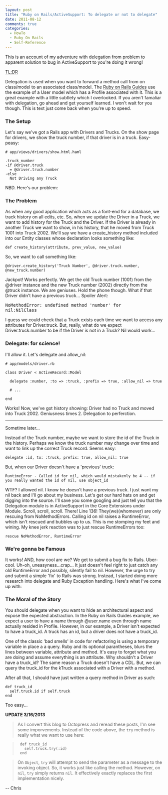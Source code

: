 ```yaml
---
layout: post
title: "Ruby on Rails/ActiveSupport: To delegate or not to delegate"
date: 2011-08-12
comments: true
categories: 
  - HowTo
  - Ruby On Rails
  - Self-Reference
---
```


This is an account of my adventure with delegation from problem to apparent solution to bug in ActiveSupport to you're doing it wrong! 

<!--more-->

<a href='#tldr'>TL;DR</a>

Delegation is used when you want to forward a method call from on class/model to an associated class/model. The <a href="http://guides.rubyonrails.org/active_support_core_extensions.html#method-delegation" title="Ruby on Rails Guide - Delegation">Ruby on Rails Guides</a> use the example of a User model which has a Profile associated with it. This is a great example with a little subtlety which I overlooked. If you aren't famaliar with delegation, go ahead and get yourself learned. I won't wait for you though. This is text just come back when you're up to speed.

<h3>The Setup</h3>
Let's say we've got a Rails app with Drivers and Trucks. On the show page for drivers, we show the truck number, if that driver is in a truck. Easy-peasy:

    # app/views/drivers/show.html.haml

    .truck_number
    -if @driver.truck
      = @driver.truck.number
    -else
      Not Driving any Truck

NBD. Here's our problem:

### The Problem

As when any good application which acts as a font-end for a database, we track history on all edits, etc. So, when we update the Driver in a Truck, we want to add history for the Truck and the Driver. If the Driver is already in another Truck we want to show, in his history, that he moved from Truck 1001 into Truck 2002. We'll say we have a create_history method included into our Entity classes whose declaration looks something like:

    def create_history(attribute, prev_value, new_value)
So, we want to call something like:

    @driver.create_history('Truck Number', @driver.truck.number, @new_truck.number)

Jackpot! Works perfectly. We get the old Truck number (1001) from the @driver instance and the new Truck number (2002) directly from the @truck instance. We are geniuses.
Hold the phone though. What if that Driver didn't have a previous truck... Spoiler Alert: <pre lang='ruby'>NoMethodError: undefined method 'number' for nil:NilClass</pre> I guess we could check that a Truck exists each time we want to access any attributes for Driver.truck. But, really, what do we expect Driver.truck.number to be if the Driver is not in a Truck? Nil would work...

### Delegate: for science!

I'll allow it. Let's delegate and allow_nil:

    # app/models/driver.rb

    class Driver < ActiveRecord::Model

      delegate :number, :to => :truck, :prefix => true, :allow_nil => true

      # ...

    end

Works! Now, we've got history showing: Driver had no Truck and moved 
into Truck 2002. Geniusness times 2. Delegation to perferction.

-----------------------

Sometime later...

Instead of the Truck number, maybe we want to store the id of the Truck 
in the history. Perhaps we know the truck number may change over time and want to link up the correct Truck record. Seems easy:

    delegate :id, to: :truck, prefix: true, allow_nil: true

But, when our Driver doesn't have a 'previous' truck:

    RuntimeError - Called id for nil, which would mistakenly be 4 -- if you really wanted the id of nil, use object_id

WTF? I allowed nil. I know he doesn't have a previous truck. I just want
my nil back and I'll go about my business. Let's get our hard hats on and
get digging into the source. I'll save you some googling and just tell
you that the Delegation module is in ActiveSupport in the Core Extensions
under Module. Scroll, scroll, scroll. There! Line 136! They(we)(whomever)
are only rescuing from NoMethodErrors. Calling id on nil raises a
RuntimeError, which isn't rescued and bubbles up to us. This is me
stomping my feet and wining. My knee jerk reaction was to just rescue
RuntimeErrors too:

    rescue NoMethodError, RuntimeError

### We're gonna be Famous

It works! AND, how cool are we? We get to submit a bug fix to Rails.
Uber-cool. Uh-oh, uneasyness...crap...
It just doesn't feel right to just catch any old RuntimeError and
possibly, silently fail to nil. However, the urge to try and submit a
simple 'fix' to Rails was strong. Instead, I started doing more research
into delegate and Ruby Exception handling. Here's what I've come up with:

<a name='tldr'></a>
### The Moral of the Story
You should delegate when you want to hide an architectural aspect and
expose the expected abstraction. In the Ruby on Rails Guides example,
we expect a user to have a name through @user.name even through name
actually resided in Profile. However, in our example, a Driver isn't
expected to have a truck_id. A truck has an id, but a driver does not
have a truck_id.

One of the classic 'bad smells' in code for refactoring is using a
temporary variable in place a a query. Ruby and its optional
parantheses, blurs the lines between variable, attribute and method.
It's easy to forget what you are doing and assume everything is an
attribute. Why shouldn't a Driver have a truck_id? The same reason a
Truck doesn't have a CDL. But, we can query the truck_id for the
kTruck associated with a Driver with a method.

After all that, I should have just written a query method in Driver as
such:

    def truck_id
      self.truck.id if self.truck
    end

Too easy...

**UPDATE 3/16/2013** 
>  As I convert this blog to Octopress and reread
>  these posts, I'm see some imporvements. Instead of the code above, the
>  `try` method is really what we want to use here:

>      def truck_id
>        self.truck.try(:id)
>      end

>  On `Object`, `try` will attempt to send the parameter as a message to
>  the invoking object. So, it works just like calling the method. However,
>  on `nil`, `try` simply returns `nil`. It effectively exactly replaces
>  the first implementation nicely.


-- Chris
